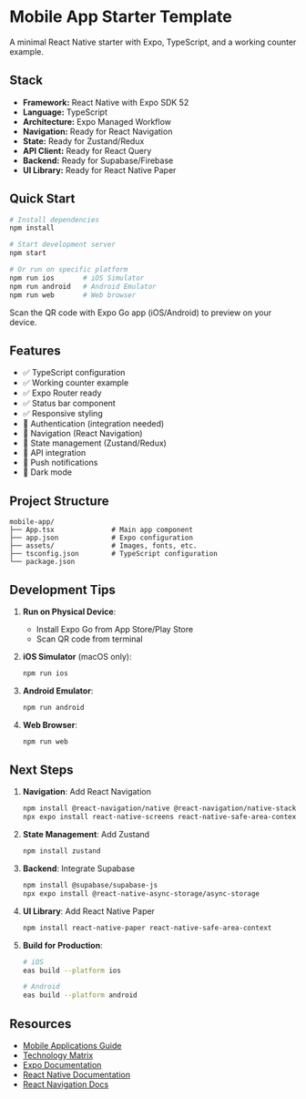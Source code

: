 # Mobile App Starter Template

A minimal React Native starter with Expo, TypeScript, and a working counter example.

## Stack

- **Framework:** React Native with Expo SDK 52
- **Language:** TypeScript
- **Architecture:** Expo Managed Workflow
- **Navigation:** Ready for React Navigation
- **State:** Ready for Zustand/Redux
- **API Client:** Ready for React Query
- **Backend:** Ready for Supabase/Firebase
- **UI Library:** Ready for React Native Paper

## Quick Start

```bash
# Install dependencies
npm install

# Start development server
npm start

# Or run on specific platform
npm run ios       # iOS Simulator
npm run android   # Android Emulator
npm run web       # Web browser
```

Scan the QR code with Expo Go app (iOS/Android) to preview on your device.

## Features

- ✅ TypeScript configuration
- ✅ Working counter example
- ✅ Expo Router ready
- ✅ Status bar component
- ✅ Responsive styling
- 🚧 Authentication (integration needed)
- 🚧 Navigation (React Navigation)
- 🚧 State management (Zustand/Redux)
- 🚧 API integration
- 🚧 Push notifications
- 🚧 Dark mode

## Project Structure

```
mobile-app/
├── App.tsx              # Main app component
├── app.json             # Expo configuration
├── assets/              # Images, fonts, etc.
├── tsconfig.json        # TypeScript configuration
└── package.json
```

## Development Tips

1. **Run on Physical Device**:
   - Install Expo Go from App Store/Play Store
   - Scan QR code from terminal

2. **iOS Simulator** (macOS only):
   ```bash
   npm run ios
   ```

3. **Android Emulator**:
   ```bash
   npm run android
   ```

4. **Web Browser**:
   ```bash
   npm run web
   ```

## Next Steps

1. **Navigation**: Add React Navigation
   ```bash
   npm install @react-navigation/native @react-navigation/native-stack
   npx expo install react-native-screens react-native-safe-area-context
   ```

2. **State Management**: Add Zustand
   ```bash
   npm install zustand
   ```

3. **Backend**: Integrate Supabase
   ```bash
   npm install @supabase/supabase-js
   npx expo install @react-native-async-storage/async-storage
   ```

4. **UI Library**: Add React Native Paper
   ```bash
   npm install react-native-paper react-native-safe-area-context
   ```

5. **Build for Production**:
   ```bash
   # iOS
   eas build --platform ios

   # Android
   eas build --platform android
   ```

## Resources

- [Mobile Applications Guide](../../docs/project-types/mobile-apps.md)
- [Technology Matrix](../../docs/technology-matrix.md)
- [Expo Documentation](https://docs.expo.dev/)
- [React Native Documentation](https://reactnative.dev/)
- [React Navigation Docs](https://reactnavigation.org/)
